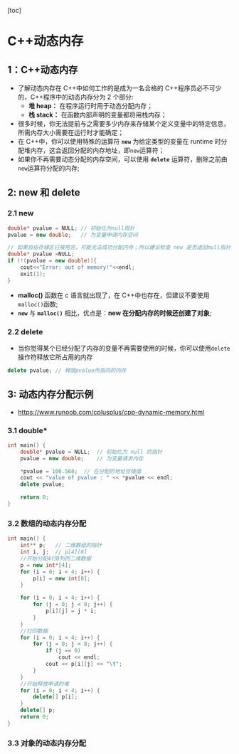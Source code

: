 [toc]

# C++动态内存

## 1：C++动态内存

- 了解动态内存在 C++中如何工作的是成为一名合格的 C++程序员必不可少的，C++程序中的动态内存分为 2 个部分:
  - **堆 heap：** 在程序运行时用于动态分配内存；
  - **栈 stack：** 在函数内部声明的变量都将用栈内存；
- 很多时候，你无法提前与之需要多少内存来存储某个定义变量中的特定信息，所需内存大小需要在运行时才能确定；
- 在 C++中，你可以使用特殊的运算符 **`new`** 为给定类型的变量在 runtime 时分配堆内存，这会返回分配的内存地址，即`new`运算符；
- 如果你不再需要动态分配的内存空间，可以使用 **`delete`** 运算符，删除之前由`new`运算符分配的内存;

## 2: new 和 delete

### 2.1 new

```cpp
double* pvalue = NULL; // 初始化为null指针
pvalue = new double;   // 为变量申请内存空间

// 如果自由存储区已被用完，可能无法成功分配内存；所以建议检查 new 是否返回null指针，并采取以下适当操作：
double* pvalue =NULL;
if (!(pvalue = new double)){
    cout<<"Error: out of memory!"<<endl;
    exit(1);
}
```

- **malloc()** 函数在 c 语言就出现了，在 C++中也存在，但建议不要使用`malloc()`函数;
- **`new`** 与 **`malloc()`** 相比，优点是：**new 在分配内存的时候还创建了对象**;

### 2.2 delete

- 当你觉得某个已经分配了内存的变量不再需要使用的时候，你可以使用`delete`操作符释放它所占用的内存

```cpp
delete pvalue; // 释放pvalue所指向的内存
```

## 3: 动态内存分配示例

- https://www.runoob.com/cplusplus/cpp-dynamic-memory.html

### 3.1 double\*

```cpp
int main() {
    double* pvalue = NULL;  // 初始化为 null 的指针
    pvalue = new double;    // 为变量请求内存

    *pvalue = 100.568;  // 在分配的地址存储值
    cout << "value of pvalue : " << *pvalue << endl;
    delete pvalue;

    return 0;
}

```

### 3.2 数组的动态内存分配

```cpp
int main() {
    int** p;   // 二维数组的指针
    int i, j;  // p[4][8]
    //开始分配4行8列的二维数据
    p = new int*[4];
    for (i = 0; i < 4; i++) {
        p[i] = new int[8];
    }

    for (i = 0; i < 4; i++) {
        for (j = 0; j < 8; j++) {
            p[i][j] = j * i;
        }
    }
    //打印数据
    for (i = 0; i < 4; i++) {
        for (j = 0; j < 8; j++) {
            if (j == 0)
                cout << endl;
            cout << p[i][j] << "\t";
        }
    }
    //开始释放申请的堆
    for (i = 0; i < 4; i++) {
        delete[] p[i];
    }
    delete[] p;
    return 0;
}
```

### 3.3 对象的动态内存分配
